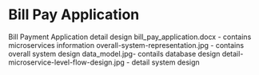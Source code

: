 # Bill Pay Application
Bill Payment Application detail design
bill_pay_application.docx - contains microservices information 
overall-system-representation.jpg - contains overall system design 
data_model.jpg- contails database design
detail-microservice-level-flow-design.jpg - detail system design
